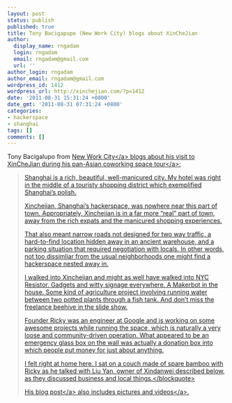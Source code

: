```yaml
---
layout: post
status: publish
published: true
title: Tony Bacigapupo (New Work City) blogs about XinCheJian
author:
  display_name: rngadam
  login: rngadam
  email: rngadam@gmail.com
  url: ''
author_login: rngadam
author_email: rngadam@gmail.com
wordpress_id: 1412
wordpress_url: http://xinchejian.com/?p=1412
date: '2011-08-31 15:31:24 +0800'
date_gmt: '2011-08-31 07:31:24 +0800'
categories:
- hackerspace
- shanghai
tags: []
comments: []
---
```

<p>Tony Bacigalupo from <a href="http:&#47;&#47;nwc.co">New Work City<&#47;a> blogs about <a href="http:&#47;&#47;happymonster.co&#47;2011&#47;08&#47;22&#47;coworking-in-tokyo-shanghai-and-hong-kong&#47;">his visit to XinCheJian during his pan-Asian coworking space tour<&#47;a>:</p>
<blockquote><p>Shanghai is a rich, beautiful, well-manicured city. My hotel was right in the middle of a touristy shopping district which exemplified Shanghai&rsquo;s polish.</p>
<p>Xinchejian, Shanghai&rsquo;s hackerspace, was nowhere near this part of town. Appropriately, Xinchejian is in a far more &ldquo;real&rdquo; part of town, away from the rich expats and the manicured shopping experiences.</p>
<p>That also meant narrow roads not designed for two way traffic, a hard-to-find location hidden away in an ancient warehouse, and a parking situation that required negotiation with locals. In other words, not too dissimliar from the usual neighborhoods one might find a hackerspace nested away in.</p>
<p>I walked into Xinchejian and might as well have walked into NYC Resistor. Gadgets and witty signage everywhere. A Makerbot in the house. Some kind of agriculture project involving running water between two potted plants through a fish tank. And don&rsquo;t miss the freelance beehive in the slide show.</p>
<p>Founder Ricky was an engineer at Google and is working on some awesome projects while running the space, which is naturally a very loose and community-driven operation. What appeared to be an emergency glass box on the wall was actually a donation box into which people put money for just about anything.</p>
<p>I felt right at home here. I sat on a couch made of spare bamboo with Ricky as he talked with Liu Yan, owner of Xindanwei described below, as they discussed business and local things.<&#47;blockquote></p>
<p>His <a href="http:&#47;&#47;happymonster.co&#47;2011&#47;08&#47;22&#47;coworking-in-tokyo-shanghai-and-hong-kong&#47;">blog post<&#47;a> also includes <a href="http:&#47;&#47;www.flickr.com&#47;photos&#47;lupo&#47;sets&#47;72157627318271637&#47;">pictures and videos<&#47;a>.</p>

